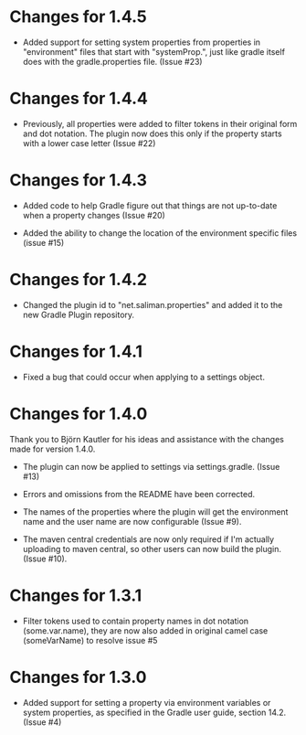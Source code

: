 Changes for 1.4.5
=================
- Added support for setting system properties from properties in "environment" 
  files that start with "systemProp.", just like gradle itself does with the
  gradle.properties file. (Issue #23)

Changes for 1.4.4
=================
- Previously, all properties were added to filter tokens in their original form
  and dot notation.  The plugin now does this only if the property starts with
  a lower case letter (Issue #22)
  
Changes for 1.4.3
=================
- Added code to help Gradle figure out that things are not up-to-date when a 
  property changes (Issue #20)
  
- Added the ability to change the location of the environment specific files
  (issue #15)
  
Changes for 1.4.2
=================
- Changed the plugin id to "net.saliman.properties" and added it to the new 
  Gradle Plugin repository.

Changes for 1.4.1
=================
- Fixed a bug that could occur when applying to a settings object.

Changes for 1.4.0
=================
Thank you to Björn Kautler for his ideas and assistance with the changes made
for version 1.4.0.
- The plugin can now be applied to settings via settings.gradle. (Issue #13)

- Errors and omissions from the README have been corrected.

- The names of the properties where the plugin will get the environment name
  and the user name are now configurable (Issue #9).

- The maven central credentials are now only required if I'm actually uploading
  to maven central, so other users can now build the plugin. (Issue #10).

Changes for 1.3.1
=================
- Filter tokens used to contain property names in dot notation (some.var.name),
  they are now also added in original camel case (someVarName) to resolve
  issue #5

Changes for 1.3.0
=================
- Added support for setting a property via environment variables or system 
  properties, as specified in the Gradle user guide, section 14.2. (Issue #4)
